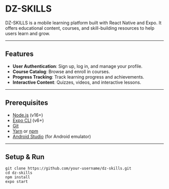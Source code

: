 # DZ-SKILLS

DZ-SKILLS is a mobile learning platform built with React Native and Expo. It offers educational content, courses, and skill-building resources to help users learn and grow.

---

## Features
- **User Authentication**: Sign up, log in, and manage your profile.
- **Course Catalog**: Browse and enroll in courses.
- **Progress Tracking**: Track learning progress and achievements.
- **Interactive Content**: Quizzes, videos, and interactive lessons.

---

## Prerequisites
- [Node.js](https://nodejs.org/) (v16+)
- [Expo CLI](https://docs.expo.dev/get-started/installation/) (v6+)
- [Git](https://git-scm.com/)
- [Yarn](https://yarnpkg.com/) or [npm](https://www.npmjs.com/)
- [Android Studio](https://developer.android.com/studio) (for Android emulator)

---

## Setup & Run

    git clone https://github.com/your-username/dz-skills.git
    cd dz-skills
    npm install
    expo start
